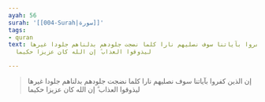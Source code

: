 ```yaml
---
ayah: 56
surah: '[[004-Surah|سورة]]'
tags:
- quran
text: إن الذين كفروا بآياتنا سوف نصليهم نارا كلما نضجت جلودهم بدلناهم جلودا غيرها
  ليذوقوا العذاب ۗ إن الله كان عزيزا حكيما

---
```

> إن الذين كفروا بآياتنا سوف نصليهم نارا كلما نضجت جلودهم بدلناهم جلودا غيرها ليذوقوا العذاب ۗ إن الله كان عزيزا حكيما
